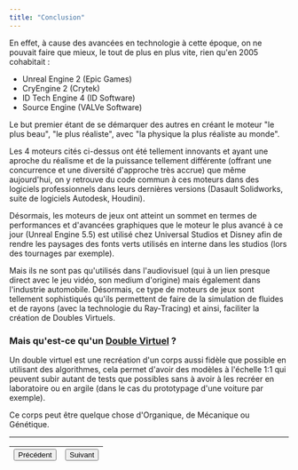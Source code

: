 ```yaml
---
title: "Conclusion"
---
```

En effet, à cause des avancées en technologie à cette époque, on ne pouvait faire que mieux, le tout de plus en plus vite, rien qu'en 2005 cohabitait :
- Unreal Engine 2 (Epic Games)
- CryEngine 2 (Crytek)
- ID Tech Engine 4 (ID Software)
- Source Engine (VALVe Software)

Le but premier étant de se démarquer des autres en créant le moteur "le plus beau", "le plus réaliste", avec "la physique la plus réaliste au monde".

Les 4 moteurs cités ci-dessus ont été tellement innovants et ayant une aproche du réalisme et de la puissance tellement différente (offrant une concurrence et une diversité d'approche très accrue) que même aujourd'hui, on y retrouve du code commun à ces moteurs dans des logiciels professionnels dans leurs dernières versions (Dasault Solidworks, suite de logiciels Autodesk, Houdini).

Désormais, les moteurs de jeux ont atteint un sommet en termes de performances et d'avancées graphiques que le moteur le plus avancé à ce jour (Unreal Engine 5.5) est utilisé chez Universal Studios et Disney afin de rendre les paysages des fonts verts utilisés en interne dans les studios (lors des tournages par exemple).

Mais ils ne sont pas qu'utilisés dans l'audiovisuel (qui à un lien presque direct avec le jeu vidéo, son medium d'origine) mais également dans l'industrie automobile.
Désormais, ce type de moteurs de jeux sont tellement sophistiqués qu'ils permettent de faire de la simulation de fluides et de rayons (avec la technologie du Ray-Tracing) et ainsi, faciliter la création de Doubles Virtuels.

### Mais qu'est-ce qu'un <u>Double Virtuel</u> ?
Un double virtuel est une recréation d'un corps aussi fidèle que possible en utilisant des algorithmes, cela permet d'avoir des modèles à l'échelle 1:1 qui peuvent subir autant de tests que possibles sans à avoir à les recréer en laboratoire ou en argile (dans le cas du prototypage d'une voiture par exemple).

Ce corps peut être quelque chose d'Organique, de Mécanique ou Génétique.

***
|<button onclick="window.location.href='https://vhascoet-pro.github.io/portfolio-bts.github.io/vtechno/vtech5';">Précédent</button>|<button onclick="window.location.href='https://vhascoet-pro.github.io/portfolio-bts.github.io/vtechno/vtech7';">Suivant</button>|
|-|-|